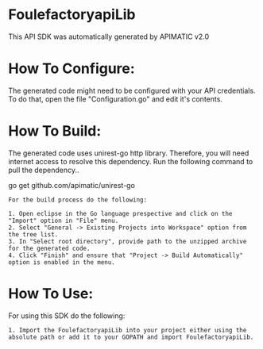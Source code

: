 FoulefactoryapiLib
=================
This API SDK was automatically generated by APIMATIC v2.0

How To Configure:
=================
The generated code might need to be configured with your API credentials. To do that,
open the file "Configuration.go" and edit it's contents.

How To Build: 
=============
The generated code uses unirest-go http library. Therefore, you will need internet access to resolve
this dependency. Run the following command to pull the dependency..

go get github.com/apimatic/unirest-go

	For the build process do the following:

	1. Open eclipse in the Go language prespective and click on the "Import" option in "File" menu.
    2. Select "General -> Existing Projects into Workspace" option from the tree list.
    3. In "Select root directory", provide path to the unzipped archive for the generated code.
    4. Click "Finish" and ensure that "Project -> Build Automatically" option is enabled in the menu.

How To Use:
===========
For using this SDK do the following:

    1. Import the FoulefactoryapiLib into your project either using the absolute path or add it to your GOPATH and import FoulefactoryapiLib.